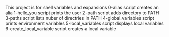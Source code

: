 This project is for shell variables and expansions
0-alias script creates an alia
1-hello_you script prints the user
2-path script adds directory to PATH
3-paths script lists nuber of directries in PATH
4-global_variables script prints environment variables
5-local_variables script displays local variables
6-create_local_variable script creates a local variable
